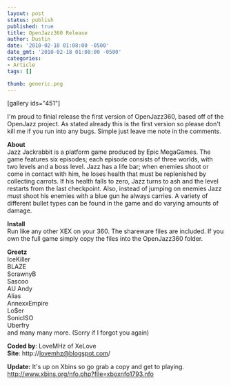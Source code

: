 ```yaml
---
layout: post
status: publish
published: true
title: OpenJazz360 Release
author: Dustin
date: '2010-02-18 01:08:00 -0500'
date_gmt: '2010-02-18 01:08:00 -0500'
categories:
- Article
tags: []

thumb: generic.png
---
```

[gallery ids="451"]

I'm proud to finial release the first version of OpenJazz360, based off of the
OpenJazz project. As stated already this is the first version so please don't
kill me if you run into any bugs. Simple just leave me note in the comments.

**About**  
Jazz Jackrabbit is a platform game produced by Epic MegaGames. The game features
six episodes; each episode consists of three worlds, with two levels and a boss
level. Jazz has a life bar; when enemies shoot or come in contact with him, he
loses health that must be replenished by collecting carrots. If his health falls
to zero, Jazz turns to ash and the level restarts from the last checkpoint. Also,
instead of jumping on enemies Jazz must shoot his enemies with a blue gun he
always carries. A variety of different bullet types can be found in the game and
do varying amounts of damage.

**Install**  
Run like any other XEX on your 360. The shareware files are included. If you
own the full game simply copy the files into the OpenJazz360 folder.

<!--more-->

**Greetz**  
IceKiller  
BLAZE  
ScrawnyB  
Sascoo  
AU Andy  
Alias  
AnnexxEmpire  
Lo$er  
SonicISO  
Uberfry  
and many many more. (Sorry if I forgot you again)

**Coded by**: LoveMHz of XeLove  
**Site**: http://lovemhz@blogspot.com/

**Update:** It's up on Xbins so go grab a copy and get to playing.  
http://www.xbins.org/nfo.php?file=xboxnfo1793.nfo

